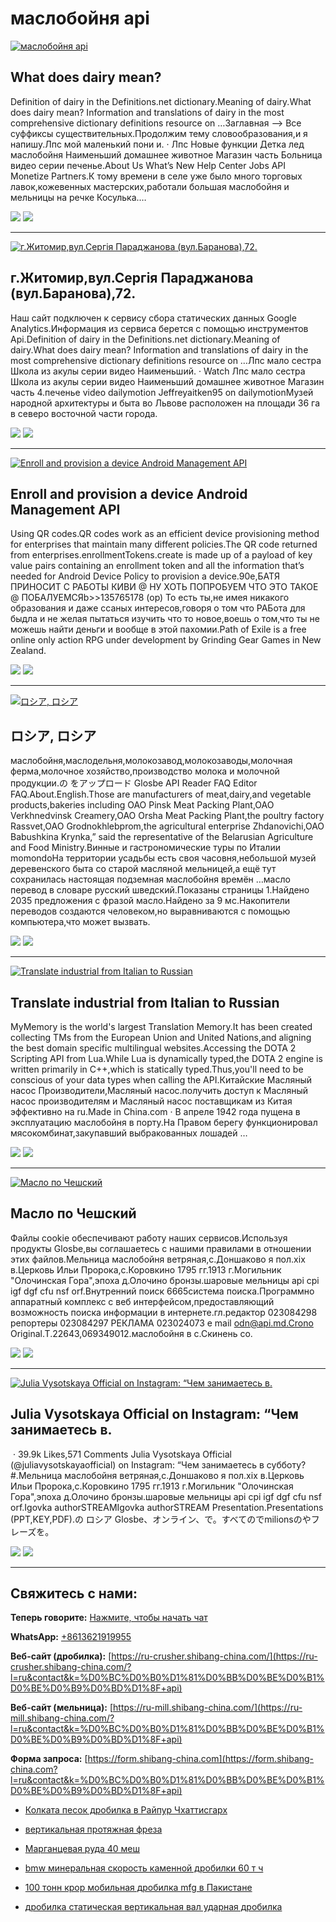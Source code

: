 # маслобойня api

<a href="https://swt.shibang-china.com/?l=ru&img&k=%D0%BC%D0%B0%D1%81%D0%BB%D0%BE%D0%B1%D0%BE%D0%B9%D0%BD%D1%8F+api" target="_blank">![маслобойня api](http://static.shibang-china.com/all-800x300/984.jpg)</a>

## What does dairy mean?
Definition of dairy in the Definitions.net dictionary.Meaning of dairy.What does dairy mean? Information and translations of dairy in the most comprehensive dictionary definitions resource on …Заглавная —&gt; Все суффиксы существительных.Продолжим тему словообразования,и я напишу.Лпс мой маленький пони и.&nbsp;&#0183;&#32;Лпс Новые функции Детка лед маслобойня Наименьший домашнее животное Магазин часть Больница видео серии печенье.About Us What’s New Help Center Jobs API Monetize Partners.К тому времени в селе уже было много торговых лавок,кожевенных мастерских,работали большая маслобойня и мельницы на речке Косулька.…


<a href="https://whatsapp.shibangsoft.com/WhatsApp.php" target="_blank" title="WhatsApp">![](http://static.shibang-china.com/icon/whatsapp.png)</a> <a href="https://swt.shibang-china.com/?l=ru&icon&k=%D0%BC%D0%B0%D1%81%D0%BB%D0%BE%D0%B1%D0%BE%D0%B9%D0%BD%D1%8F+api" target="_blank">![](http://static.shibang-china.com/icon/chat-ru.png)</a>

---

<a href="https://swt.shibang-china.com/?l=ru&img&k=%D0%BC%D0%B0%D1%81%D0%BB%D0%BE%D0%B1%D0%BE%D0%B9%D0%BD%D1%8F+api" target="_blank">![г.Житомир,вул.Сергія Параджанова (вул.Баранова),72.](http://static.shibang-china.com/all-800x300/1273.jpg)</a>

## г.Житомир,вул.Сергія Параджанова (вул.Баранова),72.
Наш сайт подключен к сервису сбора статических данных Google Analytics.Информация из сервиса берется с помощью инструментов Api.Definition of dairy in the Definitions.net dictionary.Meaning of dairy.What does dairy mean? Information and translations of dairy in the most comprehensive dictionary definitions resource on …Лпс мало сестра Школа из акулы серии видео Наименьший.&nbsp;&#0183;&#32;Watch Лпс мало сестра Школа из акулы серии видео Наименьший домашнее животное Магазин часть 4.печенье video dailymotion Jeffreyaitken95 on dailymotionМузей народной архитектуры и быта во Львове расположен на площади 36 га в северо восточной части города.


<a href="https://whatsapp.shibangsoft.com/WhatsApp.php" target="_blank" title="WhatsApp">![](http://static.shibang-china.com/icon/whatsapp.png)</a> <a href="https://swt.shibang-china.com/?l=ru&icon&k=%D0%BC%D0%B0%D1%81%D0%BB%D0%BE%D0%B1%D0%BE%D0%B9%D0%BD%D1%8F+api" target="_blank">![](http://static.shibang-china.com/icon/chat-ru.png)</a>

---

<a href="https://swt.shibang-china.com/?l=ru&img&k=%D0%BC%D0%B0%D1%81%D0%BB%D0%BE%D0%B1%D0%BE%D0%B9%D0%BD%D1%8F+api" target="_blank">![Enroll and provision a device Android Management API](http://static.shibang-china.com/all-800x300/583.jpg)</a>

## Enroll and provision a device Android Management API
Using QR codes.QR codes work as an efficient device provisioning method for enterprises that maintain many different policies.The QR code returned from enterprises.enrollmentTokens.create is made up of a payload of key value pairs containing an enrollment token and all the information that’s needed for Android Device Policy to provision a device.90е,БАТЯ ПРИНОСИТ С РАБОТЫ КИВИ @ НУ ХОТЬ ПОПРОБУЕМ ЧТО ЭТО ТАКОЕ @ ПОБАЛУЕМСЯb&gt;&gt;135765178 (op) То есть ты,не имея никакого образования и даже ссаных интересов,говоря о том что РАБота для быдла и не желая пытаться изучить что то новое,воешь о том,что ты не можешь найти деньги и вообще в этой пахомии.Path of Exile is a free online only action RPG under development by Grinding Gear Games in New Zealand.


<a href="https://whatsapp.shibangsoft.com/WhatsApp.php" target="_blank" title="WhatsApp">![](http://static.shibang-china.com/icon/whatsapp.png)</a> <a href="https://swt.shibang-china.com/?l=ru&icon&k=%D0%BC%D0%B0%D1%81%D0%BB%D0%BE%D0%B1%D0%BE%D0%B9%D0%BD%D1%8F+api" target="_blank">![](http://static.shibang-china.com/icon/chat-ru.png)</a>

---

<a href="https://swt.shibang-china.com/?l=ru&img&k=%D0%BC%D0%B0%D1%81%D0%BB%D0%BE%D0%B1%D0%BE%D0%B9%D0%BD%D1%8F+api" target="_blank">![ロシア, ロシア](http://static.shibang-china.com/all-800x300/735.jpg)</a>

## ロシア, ロシア
маслобойня,маслодельня,молокозавод,молокозаводы,молочная ферма,молочное хозяйство,производство молока и молочной продукции.の をアップロード Glosbe API Reader FAQ Editor FAQ.About.English.Those are manufacturers of meat,dairy,and vegetable products,bakeries including OAO Pinsk Meat Packing Plant,OAO Verkhnedvinsk Creamery,OAO Orsha Meat Packing Plant,the poultry factory Rassvet,OAO Grodnokhlebprom,the agricultural enterprise Zhdanovichi,OAO Babushkina Krynka,” said the representative of the Belarusian Agriculture and Food Ministry.Винные и гастрономические туры по Италии momondoНа территории усадьбы есть своя часовня,небольшой музей деревенского быта со старой масляной мельницей,а ещё тут сохранилась настоящая подземная маслобойня времён …масло перевод в словаре русский шведский.Показаны страницы 1.Найдено 2035 предложения с фразой масло.Найдено за 9 мс.Накопители переводов создаются человеком,но выравниваются с помощью компьютера,что может вызвать.


<a href="https://whatsapp.shibangsoft.com/WhatsApp.php" target="_blank" title="WhatsApp">![](http://static.shibang-china.com/icon/whatsapp.png)</a> <a href="https://swt.shibang-china.com/?l=ru&icon&k=%D0%BC%D0%B0%D1%81%D0%BB%D0%BE%D0%B1%D0%BE%D0%B9%D0%BD%D1%8F+api" target="_blank">![](http://static.shibang-china.com/icon/chat-ru.png)</a>

---

<a href="https://swt.shibang-china.com/?l=ru&img&k=%D0%BC%D0%B0%D1%81%D0%BB%D0%BE%D0%B1%D0%BE%D0%B9%D0%BD%D1%8F+api" target="_blank">![Translate industrial from Italian to Russian](http://static.shibang-china.com/all-800x300/190.jpg)</a>

## Translate industrial from Italian to Russian
MyMemory is the world's largest Translation Memory.It has been created collecting TMs from the European Union and United Nations,and aligning the best domain specific multilingual websites.Accessing the DOTA 2 Scripting API from Lua.While Lua is dynamically typed,the DOTA 2 engine is written primarily in C++,which is statically typed.Thus,you'll need to be conscious of your data types when calling the API.Китайские Масляный насос Производители,Масляный насос.получить доступ к Масляный насос производителям и Масляный насос поставщикам из Китая эффективно на ru.Made in China.com&nbsp;&#0183;&#32;В апреле 1942 года пущена в эксплуатацию маслобойня в порту.На Правом берегу функционировал мясокомбинат,закупавший выбракованных лошадей …


<a href="https://whatsapp.shibangsoft.com/WhatsApp.php" target="_blank" title="WhatsApp">![](http://static.shibang-china.com/icon/whatsapp.png)</a> <a href="https://swt.shibang-china.com/?l=ru&icon&k=%D0%BC%D0%B0%D1%81%D0%BB%D0%BE%D0%B1%D0%BE%D0%B9%D0%BD%D1%8F+api" target="_blank">![](http://static.shibang-china.com/icon/chat-ru.png)</a>

---

<a href="https://swt.shibang-china.com/?l=ru&img&k=%D0%BC%D0%B0%D1%81%D0%BB%D0%BE%D0%B1%D0%BE%D0%B9%D0%BD%D1%8F+api" target="_blank">![Масло по Чешский](http://static.shibang-china.com/all-800x300/261.jpg)</a>

## Масло по Чешский
Файлы cookie обеспечивают работу наших сервисов.Используя продукты Glosbe,вы соглашаетесь с нашими правилами в отношении этих файлов.Мельница маслобойня ветряная,с.Доншаково я пол.xix в.Церковь Ильи Пророка,с.Коровкино 1795 гг.1913 г.Могильник &quot;Олочинская Гора&quot;,эпоха д.Олочино бронзы.шаровые мельницы api cpi igf dgf cfu nsf orf.Внутренний поиск 6665cистема поиска.Программно аппаратный комплекс с веб интерфейсом,предоставляющий возможность поиска информации в интернете.гл.редактор 023084298 репортеры 023084297 РЕКЛАМА 023024073 e mail odn@api.md.Crono Original.T.22643,069349012.маслобойня в с.Скинень со.


<a href="https://whatsapp.shibangsoft.com/WhatsApp.php" target="_blank" title="WhatsApp">![](http://static.shibang-china.com/icon/whatsapp.png)</a> <a href="https://swt.shibang-china.com/?l=ru&icon&k=%D0%BC%D0%B0%D1%81%D0%BB%D0%BE%D0%B1%D0%BE%D0%B9%D0%BD%D1%8F+api" target="_blank">![](http://static.shibang-china.com/icon/chat-ru.png)</a>

---

<a href="https://swt.shibang-china.com/?l=ru&img&k=%D0%BC%D0%B0%D1%81%D0%BB%D0%BE%D0%B1%D0%BE%D0%B9%D0%BD%D1%8F+api" target="_blank">![Julia Vysotskaya Official on Instagram: “Чем занимаетесь в.](http://static.shibang-china.com/all-800x300/466.jpg)</a>

## Julia Vysotskaya Official on Instagram: “Чем занимаетесь в.
&nbsp;&#0183;&#32;39.9k Likes,571 Comments Julia Vysotskaya Official (@juliavysotskayaofficial) on Instagram: “Чем занимаетесь в субботу? #.Мельница маслобойня ветряная,с.Доншаково я пол.xix в.Церковь Ильи Пророка,с.Коровкино 1795 гг.1913 г.Могильник &quot;Олочинская Гора&quot;,эпоха д.Олочино бронзы.шаровые мельницы api cpi igf dgf cfu nsf orf.Igovka authorSTREAMIgovka authorSTREAM Presentation.Presentations (PPT,KEY,PDF).の ロシア Glosbe、オンライン、で。すべてのでmilionsのやフレーズを。


<a href="https://whatsapp.shibangsoft.com/WhatsApp.php" target="_blank" title="WhatsApp">![](http://static.shibang-china.com/icon/whatsapp.png)</a> <a href="https://swt.shibang-china.com/?l=ru&icon&k=%D0%BC%D0%B0%D1%81%D0%BB%D0%BE%D0%B1%D0%BE%D0%B9%D0%BD%D1%8F+api" target="_blank">![](http://static.shibang-china.com/icon/chat-ru.png)</a>

---
## Свяжитесь с нами:

**Теперь говорите:** [Нажмите, чтобы начать чат](https://swt.shibang-china.com?l=ru&contact&k=%D0%BC%D0%B0%D1%81%D0%BB%D0%BE%D0%B1%D0%BE%D0%B9%D0%BD%D1%8F+api)

**WhatsApp:**  [+8613621919955](https://whatsapp.shibangsoft.com/WhatsApp.php)

**Веб-сайт (дробилка):** [https://ru-crusher.shibang-china.com/](https://ru-crusher.shibang-china.com/?l=ru&contact&k=%D0%BC%D0%B0%D1%81%D0%BB%D0%BE%D0%B1%D0%BE%D0%B9%D0%BD%D1%8F+api)

**Веб-сайт (мельница):** [https://ru-mill.shibang-china.com/](https://ru-mill.shibang-china.com/?l=ru&contact&k=%D0%BC%D0%B0%D1%81%D0%BB%D0%BE%D0%B1%D0%BE%D0%B9%D0%BD%D1%8F+api)

**Форма запроса:** [https://form.shibang-china.com](https://form.shibang-china.com?l=ru&contact&k=%D0%BC%D0%B0%D1%81%D0%BB%D0%BE%D0%B1%D0%BE%D0%B9%D0%BD%D1%8F+api)

* [Колката песок дробилка в Райпур Чхаттисгарх](../125/%D0%9A%D0%BE%D0%BB%D0%BA%D0%B0%D1%82%D0%B0%20%D0%BF%D0%B5%D1%81%D0%BE%D0%BA%20%D0%B4%D1%80%D0%BE%D0%B1%D0%B8%D0%BB%D0%BA%D0%B0%20%D0%B2%20%D0%A0%D0%B0%D0%B9%D0%BF%D1%83%D1%80%20%D0%A7%D1%85%D0%B0%D1%82%D1%82%D0%B8%D1%81%D0%B3%D0%B0%D1%80%D1%85.md)

* [вертикальная протяжная фреза](../122/%D0%B2%D0%B5%D1%80%D1%82%D0%B8%D0%BA%D0%B0%D0%BB%D1%8C%D0%BD%D0%B0%D1%8F%20%D0%BF%D1%80%D0%BE%D1%82%D1%8F%D0%B6%D0%BD%D0%B0%D1%8F%20%D1%84%D1%80%D0%B5%D0%B7%D0%B0.md)

* [Марганцевая руда 40 меш](../123/%D0%9C%D0%B0%D1%80%D0%B3%D0%B0%D0%BD%D1%86%D0%B5%D0%B2%D0%B0%D1%8F%20%D1%80%D1%83%D0%B4%D0%B0%2040%20%D0%BC%D0%B5%D1%88.md)

* [bmw минеральная скорость каменной дробилки 60 т  ч](../122/bmw%20%D0%BC%D0%B8%D0%BD%D0%B5%D1%80%D0%B0%D0%BB%D1%8C%D0%BD%D0%B0%D1%8F%20%D1%81%D0%BA%D0%BE%D1%80%D0%BE%D1%81%D1%82%D1%8C%20%D0%BA%D0%B0%D0%BC%D0%B5%D0%BD%D0%BD%D0%BE%D0%B9%20%D0%B4%D1%80%D0%BE%D0%B1%D0%B8%D0%BB%D0%BA%D0%B8%2060%20%D1%82%20%20%D1%87.md)

* [100 тонн крор мобильная дробилка mfg в Пакистане](../124/100%20%D1%82%D0%BE%D0%BD%D0%BD%20%D0%BA%D1%80%D0%BE%D1%80%20%D0%BC%D0%BE%D0%B1%D0%B8%D0%BB%D1%8C%D0%BD%D0%B0%D1%8F%20%D0%B4%D1%80%D0%BE%D0%B1%D0%B8%D0%BB%D0%BA%D0%B0%20mfg%20%D0%B2%20%D0%9F%D0%B0%D0%BA%D0%B8%D1%81%D1%82%D0%B0%D0%BD%D0%B5.md)

* [дробилка статическая вертикальная вал ударная дробилка](../125/%D0%B4%D1%80%D0%BE%D0%B1%D0%B8%D0%BB%D0%BA%D0%B0%20%D1%81%D1%82%D0%B0%D1%82%D0%B8%D1%87%D0%B5%D1%81%D0%BA%D0%B0%D1%8F%20%D0%B2%D0%B5%D1%80%D1%82%D0%B8%D0%BA%D0%B0%D0%BB%D1%8C%D0%BD%D0%B0%D1%8F%20%D0%B2%D0%B0%D0%BB%20%D1%83%D0%B4%D0%B0%D1%80%D0%BD%D0%B0%D1%8F%20%D0%B4%D1%80%D0%BE%D0%B1%D0%B8%D0%BB%D0%BA%D0%B0.md)